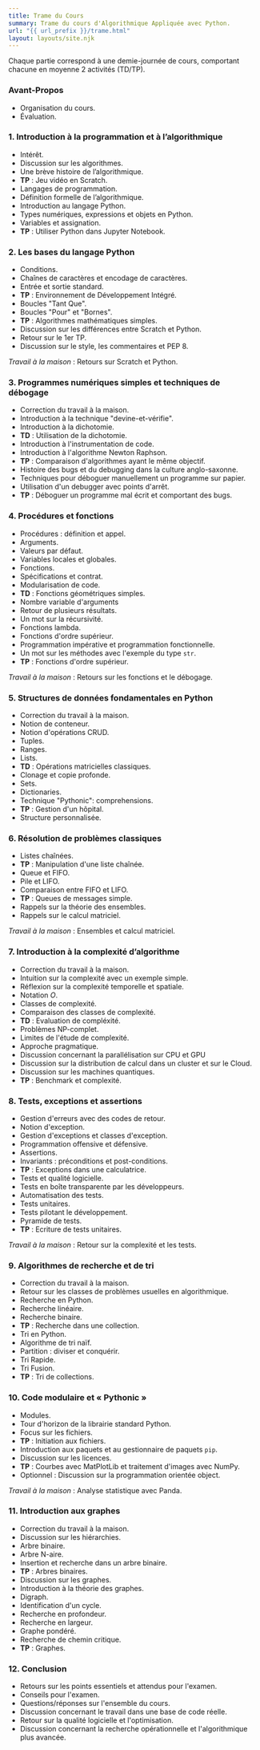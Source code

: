 ```yaml
---
title: Trame du Cours
summary: Trame du cours d'Algorithmique Appliquée avec Python.
url: "{{ url_prefix }}/trame.html"
layout: layouts/site.njk
---
```


Chaque partie correspond à une demie-journée de cours, comportant chacune en moyenne 2 activités (TD/TP).

### Avant-Propos

* Organisation du cours.
* Évaluation.

### 1. Introduction à la programmation et à l’algorithmique

* Intérêt.
* Discussion sur les algorithmes.
* Une brève histoire de l’algorithmique.
* **TP** : Jeu vidéo en Scratch.
* Langages de programmation.
* Définition formelle de l’algorithmique.
* Introduction au langage Python.
* Types numériques, expressions et objets en Python.
* Variables et assignation.
* **TP** : Utiliser Python dans Jupyter Notebook.

### 2. Les bases du langage Python

* Conditions.
* Chaînes de caractères et encodage de caractères.
* Entrée et sortie standard.
* **TP** : Environnement de Développement Intégré.
* Boucles "Tant Que".
* Boucles "Pour" et "Bornes".
* **TP** : Algorithmes mathématiques simples.
* Discussion sur les différences entre Scratch et Python.
* Retour sur le 1er TP.
* Discussion sur le style, les commentaires et PEP 8.

*Travail à la maison* : Retours sur Scratch et Python.

### 3. Programmes numériques simples et techniques de débogage

* Correction du travail à la maison.
* Introduction à la technique "devine-et-vérifie".
* Introduction à la dichotomie.
* **TD** : Utilisation de la dichotomie.
* Introduction à l'instrumentation de code.
* Introduction à l'algorithme Newton Raphson.
* **TP** : Comparaison d'algorithmes ayant le même objectif.
* Histoire des bugs et du debugging dans la culture anglo-saxonne.
* Techniques pour déboguer manuellement un programme sur papier.
* Utilisation d'un debugger avec points d'arrêt.
* **TP** : Déboguer un programme mal écrit et comportant des bugs.

### 4. Procédures et fonctions

* Procédures : définition et appel.
* Arguments.
* Valeurs par défaut.
* Variables locales et globales.
* Fonctions.
* Spécifications et contrat.
* Modularisation de code.
* **TD** : Fonctions géométriques simples.
* Nombre variable d'arguments
* Retour de plusieurs résultats.
* Un mot sur la récursivité.
* Fonctions lambda.
* Fonctions d'ordre supérieur.
* Programmation impérative et programmation fonctionnelle.
* Un mot sur les méthodes avec l'exemple du type `str`.
* **TP** : Fonctions d'ordre supérieur.

*Travail à la maison* : Retours sur les fonctions et le débogage.

### 5. Structures de données fondamentales en Python

* Correction du travail à la maison.
* Notion de conteneur.
* Notion d'opérations CRUD.
* Tuples.
* Ranges.
* Lists.
* **TD** : Opérations matricielles classiques.
* Clonage et copie profonde.
* Sets.
* Dictionaries.
* Technique "Pythonic": comprehensions.
* **TP** : Gestion d'un hôpital.
* Structure personnalisée.

### 6. Résolution de problèmes classiques

* Listes chaînées.
* **TP** : Manipulation d'une liste chaînée.
* Queue et FIFO.
* Pile et LIFO.
* Comparaison entre FIFO et LIFO.
* **TP** : Queues de messages simple.
* Rappels sur la théorie des ensembles.
* Rappels sur le calcul matriciel.

*Travail à la maison* : Ensembles et calcul matriciel.

### 7. Introduction à la complexité d’algorithme

* Correction du travail à la maison.
* Intuition sur la complexité avec un exemple simple.
* Réflexion sur la complexité temporelle et spatiale.
* Notation $O$.
* Classes de complexité.
* Comparaison des classes de complexité.
* **TD** : Evaluation de compléxité.
* Problèmes NP-complet.
* Limites de l'étude de complexité.
* Approche pragmatique.
* Discussion concernant la parallélisation sur CPU et GPU
* Discussion sur la distribution de calcul dans un cluster et sur le Cloud.
* Discussion sur les machines quantiques.
* **TP** : Benchmark et complexité.

### 8. Tests, exceptions et assertions

* Gestion d'erreurs avec des codes de retour.
* Notion d'exception.
* Gestion d'exceptions et classes d'exception.
* Programmation offensive et défensive.
* Assertions.
* Invariants : préconditions et post-conditions.
* **TP** : Exceptions dans une calculatrice.
* Tests et qualité logicielle.
* Tests en boîte transparente par les développeurs.
* Automatisation des tests.
* Tests unitaires.
* Tests pilotant le développement.
* Pyramide de tests.
* **TP** : Ecriture de tests unitaires.

*Travail à la maison* : Retour sur la complexité et les tests.

### 9. Algorithmes de recherche et de tri

* Correction du travail à la maison.
* Retour sur les classes de problèmes usuelles en algorithmique.
* Recherche en Python.
* Recherche linéaire.
* Recherche binaire.
* **TP** : Recherche dans une collection.
* Tri en Python.
* Algorithme de tri naïf.
* Partition : diviser et conquérir.
* Tri Rapide.
* Tri Fusion.
* **TP** : Tri de collections.

### 10. Code modulaire et « Pythonic »

* Modules.
* Tour d'horizon de la librairie standard Python.
* Focus sur les fichiers.
* **TP** : Initiation aux fichiers.
* Introduction aux paquets et au gestionnaire de paquets `pip`.
* Discussion sur les licences.
* **TP** : Courbes avec MatPlotLib et traitement d'images avec NumPy.
* Optionnel : Discussion sur la programmation orientée object.

*Travail à la maison* : Analyse statistique avec Panda.

### 11. Introduction aux graphes

* Correction du travail à la maison.
* Discussion sur les hiérarchies.
* Arbre binaire.
* Arbre N-aire.
* Insertion et recherche dans un arbre binaire.
* **TP** : Arbres binaires.
* Discussion sur les graphes.
* Introduction à la théorie des graphes.
* Digraph.
* Identification d'un cycle.
* Recherche en profondeur.
* Recherche en largeur.
* Graphe pondéré.
* Recherche de chemin critique.
* **TP** : Graphes.

### 12. Conclusion

* Retours sur les points essentiels et attendus pour l'examen.
* Conseils pour l'examen.
* Questions/réponses sur l'ensemble du cours.
* Discussion concernant le travail dans une base de code réelle.
* Retour sur la qualité logicielle et l'optimisation.
* Discussion concernant la recherche opérationnelle et l'algorithmique plus avancée.